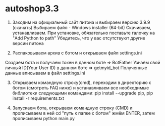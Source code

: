 # autoshop3.3
1. Заходим на официальный сайт питона и выбираем версию 3.9.9 (скачать)
Выбираем файл - Windows installer (64-bit)
Скачиваем, устанавливаем. При установке, обязательно поставьте галочку на "Add Python to path"
Убедитесь, что у вас отсутствуют другие версии питона

2. Распаковываем архив с ботом и открываем файл 
settings.ini

Создаём бота и получаем токен в данном боте => BotFather
Узнаём свой личный ID(Your User ID) в данном боте => getmyid_bot
Полученные данные вписываем в файл 
settings.ini

3. Открываем командную строку(cmd), переходим в директорию с ботом (смотреть FAQ ниже) и устанавливаем все необходимые библиотеки следующими командами: pip install --upgrade pip, pip install -r requirements.txt

4. Запускаем бота, открываем командную строку (CMD) и прописываем в ней cd "путь к папке с ботом" жмём ENTER, затем прописываем python main.py


